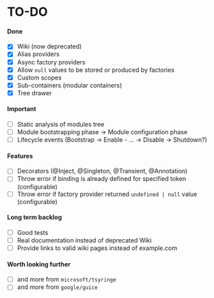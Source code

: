 # TO-DO

#### Done
- [X] Wiki (now deprecated)
- [X] Alias providers
- [X] Async factory providers
- [X] Allow `null` values to be stored or produced by factories
- [X] Custom scopes
- [x] Sub-containers (modular containers)
- [x] Tree drawer

#### Important

- [ ] Static analysis of modules tree
- [ ] Module bootstrapping phase -> Module configuration phase
- [ ] Lifecycle events (Bootstrap -> Enable - ... -> Disable -> Shutdown?)

#### Features

- [ ] Decorators (@Inject, @Singleton, @Transient, @Annotation)
- [ ] Throw error if binding is already defined for specified token (configurable)
- [ ] Throw error if factory provider returned `undefined | null` value (configurable)

#### Long term backlog

- [ ] Good tests
- [ ] Real documentation instead of deprecated Wiki
- [ ] Provide links to valid wiki pages instead of example.com

#### Worth looking further

- [ ] and more from `microsoft/tsyringe`
- [ ] and more from `google/guice`
